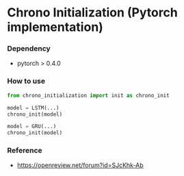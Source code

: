 # Chrono Initialization (Pytorch implementation)


### Dependency

* pytorch > 0.4.0

### How to use 


```python
from chrono_initialization import init as chrono_init

model = LSTM(...)
chrono_init(model)

model = GRU(...)
chrono_init(model)

```


### Reference

* https://openreview.net/forum?id=SJcKhk-Ab
